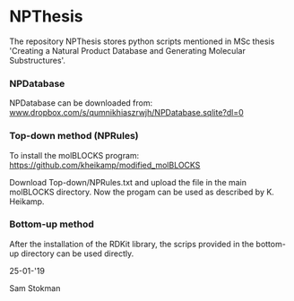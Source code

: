 # NPThesis

The repository NPThesis stores python scripts mentioned in MSc thesis  'Creating a Natural Product Database and Generating Molecular Substructures'.

### NPDatabase
NPDatabase can be downloaded from:
www.dropbox.com/s/qumnikhiaszrwjh/NPDatabase.sqlite?dl=0

### Top-down method (NPRules)
To install the molBLOCKS program:
https://github.com/kheikamp/modified_molBLOCKS

Download Top-down/NPRules.txt and upload the file in the main molBLOCKS directory. Now the progam can be used as described by K. Heikamp.

### Bottom-up method
After the installation of the RDKit library, the scrips provided in the bottom-up directory can be used directly.  

25-01-'19

Sam Stokman
